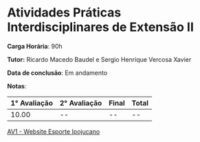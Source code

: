 # Atividades Práticas Interdisciplinares de Extensão II

**Carga Horária**: 90h

**Tutor:** Ricardo Macedo Baudel e Sergio Henrique Vercosa Xavier

**Data de conclusão**: Em andamento

**Notas**:

| 1° Avaliação | 2° Avaliação | Final | Total |
| ------------ | ------------ | :---- | ----- |
| 10.00        | --           | --    | --    |

[AV1 - Website Esporte Ipojucano](https://github.com/marcelofox4/faculdade-ads/tree/main/4-periodo/atividades-praticas-interdisciplinares-de-extencao-II/av1-atividade-contextualizada)
